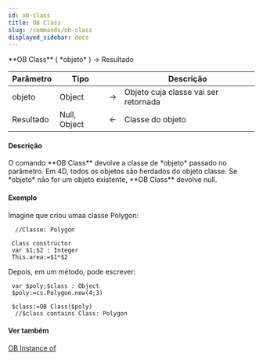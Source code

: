 ```yaml
---
id: ob-class
title: OB Class
slug: /commands/ob-class
displayed_sidebar: docs
---
```


<!--REF #_command_.OB Class.Syntax-->**OB Class** ( *objeto* ) -> Resultado<!-- END REF-->
<!--REF #_command_.OB Class.Params-->
| Parâmetro | Tipo |  | Descrição |
| --- | --- | --- | --- |
| objeto | Object | &#8594;  | Objeto cuja classe vai ser retornada |
| Resultado | Null, Object | &#8592; | Classe do objeto |

<!-- END REF-->

#### Descrição 

<!--REF #_command_.OB Class.Summary-->O comando **OB Class** devolve a classe de *objeto* passado no parâmetro.<!-- END REF--> Em 4D, todos os objetos são herdados do objeto classe. Se *objeto* não for um objeto existente, **OB Class** devolve null.

#### Exemplo 

Imagine que criou umaa classe Polygon:

```4d
  //Classe: Polygon
 
 Class constructor
 var $1;$2 : Integer
 This.area:=$1*$2
```

Depois, em um método, pode escrever:

```4d
 var $poly;$class : Object
 $poly:=cs.Polygon.new(4;3)
 
 $class:=OB Class($poly)
  //$class contains Class: Polygon
```

#### Ver também 

[OB Instance of](ob-instance-of.md)  